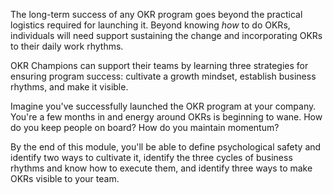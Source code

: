 The long-term success of any OKR program goes beyond the practical logistics required for launching it. Beyond knowing *how* to do OKRs, individuals will need support sustaining the change and incorporating OKRs to their daily work rhythms. 

OKR Champions can support their teams by learning three strategies for ensuring program success: cultivate a growth mindset, establish business rhythms, and make it visible.

Imagine you've successfully launched the OKR program at your company. You're a few months in and energy around OKRs is beginning to wane. How do you keep people on board? How do you maintain momentum? 

By the end of this module, you'll be able to define psychological safety and identify two ways to cultivate it, identify the three cycles of business rhythms and know how to execute them, and identify three ways to make OKRs visible to your team.
